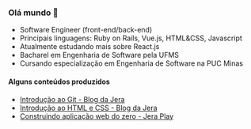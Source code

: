 ### Olá mundo 👋

- Software Engineer (front-end/back-end) 
- Principais linguagens: Ruby on Rails, Vue.js, HTML&CSS, Javascript
- Atualmente estudando mais sobre React.js
- Bacharel em Engenharia de Software pela UFMS
- Cursando especialização em Engenharia de Software na PUC Minas



#### Alguns conteúdos produzidos
- [Introdução ao Git - Blog da Jera](https://jera.com.br/blog/6620/desenvolvimento/guia-do-dev-iniciante-introducao-ao-git)
- [Introdução ao HTML e CSS - Blog da Jera](https://jera.com.br/blog/6824/guia-do-dev-iniciante/guia-do-dev-iniciante-introducao-ao-html-e-css)
- [Construindo aplicação web do zero - Jera Play](https://github.com/rhebecaabreu/workshop-build-web-application)

